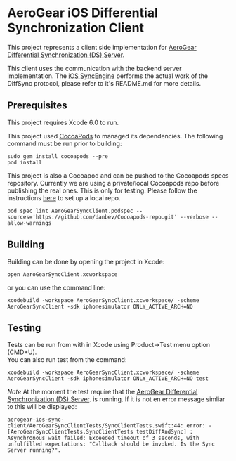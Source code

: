 # AeroGear iOS Differential Synchronization Client 
This project represents a client side implementation for [AeroGear Differential 
Synchronization (DS) Server](https://github.com/danbev/aerogear-sync-server/tree/differential-synchronization).

This client uses the communication with the backend server implementation. The [iOS SyncEngine](https://github.com/danbev/aerogear-ios-sync)
performs the actual work of the DiffSync protocol, please refer to it's README.md for more details.

## Prerequisites 
This project requires Xcode 6.0 to run.

This project used [CocoaPods](http://cocoapods.org/) to managed its dependencies. The following command 
must be run prior to building:
    
    sudo gem install cocoapods --pre
    pod install

This project is also a Cocoapod and can be pushed to the Cocoapods specs repository.
Currently we are using a private/local Cocoapods repo before publishing the real ones. This is only for testing. Please
follow the instructions [here](https://github.com/danbev/Cocoapods-repo) to set up a local repo.

    pod spec lint AeroGearSyncClient.podspec --sources='https://github.com/danbev/Cocoapods-repo.git' --verbose --allow-warnings

## Building

Building can be done by opening the project in Xcode:

    open AeroGearSyncClient.xcworkspace

or you can use the command line:

    xcodebuild -workspace AeroGearSyncClient.xcworkspace/ -scheme AeroGearSyncClient -sdk iphonesimulator ONLY_ACTIVE_ARCH=NO

## Testing
Tests can be run from with in Xcode using Product->Test menu option (CMD+U).  
You can also run test from the command:

    xcodebuild -workspace AeroGearSyncClient.xcworkspace/ -scheme AeroGearSyncClient -sdk iphonesimulator ONLY_ACTIVE_ARCH=NO test

_Note_ At the moment the test require that the [AeroGear Differential Synchronization (DS) Server](https://github.com/danbev/aerogear-sync-server/tree/differential-synchronization).
is running. If it is not en error message simliar to this will be displayed:
```shell
aerogear-ios-sync-client/AeroGearSyncClientTests/SyncClientTests.swift:44: error: -[AeroGearSyncClientTests.SyncClientTests testDiffAndSync] : Asynchronous wait failed: Exceeded timeout of 3 seconds, with unfulfilled expectations: "Callback should be invoked. Is the Sync Server running?".
```


